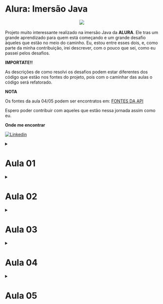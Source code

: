 # Alura: Imersão Java

<p align="center">
<img src="http://img.shields.io/static/v1?label=STATUS&message=EM%20DESENVOLVIMENTO&color=GREEN&style=for-the-badge"/>
</p>

Projeto muito interessante realizado na imersão Java da **ALURA**. Ele tras um grande aprendizado 
para quem está começando e um grande desafio àqueles que estão no meio do caminho. Eu, 
estou entre esses dois, e, como parte da minha contribuição, irei descrever, com o pouco 
que sei, como eu passei pelos desafios. 

**IMPORTATE!!**

As descrições de como resolvi os desafios podem estar diferentes dos código que estão 
nos fontes do projeto, pois com o caminhar das aulas o código será refatorado. 

**NOTA**

Os fontes da aula 04/05 podem ser encontratos em: [FONTES DA API](https://github.com/Ro-Goncalves/alura-imersao)

Espero poder contribuir com aqueles que estão nessa jornada assim como eu.

**Onde me encontrar**

[![Linkedin](https://img.shields.io/badge/LinkedIn-0077B5?style=for-the-badge&logo=linkedin&logoColor=white)](https://www.linkedin.com/in/rodrigo-goncalves-650545146/)

<details>
<summary><h1> Aula 01 </h1></summary>

Tudo começa com a consulta em uma API de filmes, a selecionada foi **imdb**, e como era 
esperado ela caiu, com isso utilizamos a **themoviedb**, e alguns colegas disponibilizaram 
outras. 

Eu tive que utilizar um arquivo estático; estou acompanhando a imersão na empresa e 
meu **eclipse** não quer me ajudar, e não quero perder tempo arrumando o problema dele.

Dito isso, vamos ao que interessa. A Chamada via API pode ser vista no arquivo **AppStickerFromApi**.
Realizar a chama é relativamente simples:

Iniciamos criando a **URI** que iremos utilizar

```java
String url = "https://api.mocki.io/v2/549a5d8b/Top250Movies";
URI uriClient = URI.create(url);
```

**URIS SUJERIDAS**

* https://api.mocki.io/v2/549a5d8b/Top250Movies - Criada por alguns de nossos amigos, 
não me recordo quem.
* https://imdb-api.com/en/API/Top250Movies/ - imdb api top 250 movies, é necessário 
criar uma conta e gerar uma *api key*.
* https://api.themoviedb.org/3/tv/top_rated - themoviedb top rated, é necessário criar 
uma conta e gerar uma *api key*.

Agora criamos um **client** que irá chamar essa **URI**
```java
HttpClient client = HttpClient.newHttpClient();
```

Preparamos a nossa chamada
```java
HttpRequest request = HttpRequest.newBuilder(uriClient).GET().build();
```

E a realizamos com e pegamos somente o "corpo" do retorno:
```java
HttpResponse<String> response = client.send(request, BodyHandlers.ofString());
String responseBody = response.body();
```

O tratamento do retorno foi realizado em um desafio, irei descrevê-lo lá.

## Resumo
1. Criar a URI do serviço que iremos utilizar.
2. Criar um cliente com `HttpClient`.
3. Criar uma requisição com `HttpRequest`.
4. Fazer a requisição com `client.send(request, BodyHandlers.ofString())`.
5. Pegar o *body* do retorno.
6. Tratar o retorno.

<details>
<summary><h2> Desafios aula 01 </h2></summary>

<details>
<summary><h3> Desafio 01 </h3></summary>

<p align="center">
<img src="https://img.shields.io/static/v1?label=ESTATUS&message=N%C3%83O%20INICIADO&color=red&style=for-the-badge"/>
</p>

Consumir o endpoint de filmes mais populares da API do IMDB. Procure também, na 
documentação da API do IMDB, o endpoint que retorna as melhores séries e o que 
retorna as séries mais populares.

</details>

<details>
<summary><h3> Desafio 02 </h3></summary>

<p align="center">
<img src="https://img.shields.io/static/v1?label=ESTATUS&message=FINALIZADO&color=sucess&style=for-the-badge"/>
</p>

Usar sua criatividade para deixar a saída dos dados mais bonitinha: usar emojis 
com código UTF-8, mostrar a nota do filme como estrelinhas, decorar o terminal 
com cores, negrito e itálico usando códigos ANSI, e mais!

**SOLUÇÃO**

Tive alguns problemas com essa demanda, meu terminal não reconhecia os caracteres que 
criam as cores, tive que baixar um plugin para resolver esse problema.

[ANSI Escapes](https://github.com/mihnita/ansi-econsole).

Resolvendo isso, bastou entrar na documentação sujerida pela **Alura**

[ALURA: Decorando terminal cores emojis](https://www.alura.com.br/artigos/decorando-terminal-cores-emojis).

e "codar". 

Na classe *AppStickerFromFile* criei minhas variáveis que guardarão as cores que utilizarei.
```java
final static String NEGRITO = "\u001B[1m";
final static String RESET = "\u001B[0m";
final static String COR_TITULO = "\u001B[38;2;254;181;0m";
final static String FUNDO_TITULO = "\u001B[48;2;234;214;164m";
final static String COR_LINHA = "\u001B[38;2;178;129;7m";
final static String COR_EMOJI = "\u001B[38;2;164;123;22m";
```

Agora é só brincar com os *prints*
```java
System.out.print(COR_LINHA);
System.out.println("-".repeat(100));
System.out.print(RESET);

System.out.print(NEGRITO + COR_TITULO);
System.out.print("Título Original:");
System.out.print(RESET + " ");
System.out.print(jsFilme.get("original_title"));

(...)
```

![teminal-pintado](assets/terminal-pintado.png)

</details>

<details>
<summary><h3> Desafio 03 </h3></summary>


<p align="center">
<img src="https://img.shields.io/static/v1?label=ESTATUS&message=FINALIZADO&color=sucess&style=for-the-badge"/>
</p>

Colocar a chave da API do IMDB em algum lugar fora do código como um arquivo 
de configuração (p. ex, um arquivo .properties) ou uma variável de ambiente.

**SOLUÇÃO**

Como eu já resolvi isso com alguns projetos do trabalho, foi relativamente fácil.
Criei a pasta **config** com o arquivo **config.properties** dentro. Neste eu coloquei 
as minhas chaves

```bach
imdb_key = minha-chave-linda
themoviedb_key = minha-chave-linda-dois
```

A classe a baixo abre o arquivo, itera sobre ele pegando todas as entradas e retorna 
um **Map** com as chaves que coloquei no arquivo.

```java
private Map<String, String> getParametrosIntegracao(String nomeArquivoParam) throws Exception {
		if (!nomeArquivoParam.endsWith(".properties")) {
			nomeArquivoParam += ".properties";
		}

		FileInputStream arquivo = new FileInputStream(nomeArquivoParam);
		Properties properties = new Properties();
		properties.load(arquivo);

		Set<Object> keySet = properties.keySet();
		Iterator<Object> iterator = keySet.iterator();
		Map<String, String> parametroMap = new HashMap<String, String>();

		while (iterator.hasNext()) {
			String key = (String) iterator.next();
			parametroMap.put(key, properties.getProperty(key));
		}
		return parametroMap;
	}
```

Existe uma outra classe nesse arquivo que busca por uma **api key** especifica

```java
public void setApiKey(String apiKey) {
		
		File classPath = new File(".");
		String configPath = classPath.getAbsolutePath() + "/config/";
						
		Map<String, String> properties;
		try {
			properties = getParametrosIntegracao(configPath + "config");
			this.apiKey = properties.get(apiKey);
		} catch (Exception e) {
			e.printStackTrace();
		}
		
	}
	
	public String getApiKey() {
		return apiKey;
	}
```

Agora fica simples pegar uma *api key* que está dentro do meu arquivo que configuração, 
basta criar uma instância da classe **UtilProperties**, chamar **setApiKey** passando no 
nome da chave, e buscar o resultado com **getApiKey**

```java
UtilProperties properties = new UtilProperties();
properties.setApiKey("themoviedb_key");
String url = "https://imdb-api.com/en/API/Top250Movies/" + properties.getApiKey();
```

</details>

<details>
<summary><h3> Desafio 04 </h3></summary>

<p align="center">
<img src="https://img.shields.io/static/v1?label=ESTATUS&message=FINALIZADO&color=sucess&style=for-the-badge"/>
</p>

Mudar o JsonParser para usar uma biblioteca de parsing de JSON como Jackson ou GSON. 
 
**SOLUÇÃO**

Usei outra biblioteca a **simple parser**

[Exemplo de utilização da biblioteca](https://www.geeksforgeeks.org/parse-json-java/)

Para resolver esse problema criei uma classe **UtilJson** que realizara os tratamentos necessário. 
Lembre-se: **Estou utilizando um arquivo .json pois não estou conseguindo chamar apis 
no meu serviço**

Dito isso. Na classe existe um método que é responsavel por abrir o arquivo .json e 
retornar um **Object**, dessa forma ficará mais fácil realizar os tratamentos posteriores.

```java
public Object getArquivoJson(String arquivo) {	
		Object obj = new Object();
		String pathJsonFile = this.absPath + File.separator + "base-dados" + File.separator + arquivo + ".json";
		
		try {
			obj = new JSONParser().parse(new FileReader(pathJsonFile));			
			
		} catch (FileNotFoundException e) {			
			throw new RuntimeException(e);
		} catch (IOException e) {			
			throw new RuntimeException(e);
		} catch (ParseException e) {			
			throw new RuntimeException(e);
		}	
		return obj;
	}
```

O tratamento é feito dependendo da API que estamos chamando, pois cada uma retonar um 
Json. 

Por exemplo temos o extrator para as chamadas no **The Movie DB**. Veja que nesse caso, 
primeiro eu transformo o de **Object** para **JSONObject**, pego a **tag results** e 
depois transformo em **JSONArray**. Isso tudo para poder conseguir fazer um *forEach*.

```java
	public List<Conteudo> extraiConteudosTheMovieDb(Object json){
		
		JSONArray jsonArray = (JSONArray) ((JSONObject) json).get("results");
		
		List<Conteudo> conteudos = new ArrayList<>();

		jsonArray.forEach((elemento) -> {
			JSONObject conteudo = (JSONObject) elemento;			
			conteudos.add(
					new Conteudo(conteudo.get("title").toString(), 
							     "https://image.tmdb.org/t/p/w500" + conteudo.get("poster_path"), 
							     conteudo.get("vote_average").toString())								 
				);
			
		});
		
		return conteudos;
		
	}
```

</details>

<details>
<summary><h3> Desafio 05 </h3></summary>

<p align="center">
<img src="https://img.shields.io/static/v1?label=ESTATUS&message=FINALIZADO&color=sucess&style=for-the-badge"/>
</p>


Desafio supremo: criar alguma maneira para você dar uma avaliação ao filme, puxando de 
algum arquivo de configuração OU pedindo a avaliação para o usuário digitar no terminal. 

**SOLUÇÃO**

Fiz algo bem simples, criei a classe **AppStickerSalvaVoto**, ela pedirá algumas informação 
ao usuário e chamará o método **salvarVoto** da classe **UtilJson**.

O funcionamento desse método é relativamente simmples. Cria um **JSONObject** insere 
as informações que foram passadas como paramêtro, cria um **PrintWriter**, ele será 
o responsável por salvar as informações em um arquivo.

Como disse é algo bem simples, recebe o voto e salva em um arquivo.

```java
public void salvarVoto(String Usuario, String title, String rating) {
		JSONObject jo = new JSONObject();
		String classPath = UtilJson.class.getClassLoader().getResource("").getPath();
		String votoPath = classPath + "../base-dados/" ;
		
		jo.put("title", title);
		jo.put("usuario", Usuario);
		jo.put("rating", rating);
					
		try {
			PrintWriter pw = new PrintWriter(votoPath + "Filmes.json");
			pw.write(jo.toJSONString());         
	        pw.flush();
	        pw.close();
		} catch (FileNotFoundException e) {	
			throw new RuntimeException(e);
		}
	}
```

</details>
   
</details>
</details>

<details>
<summary><h1> Aula 02 </h1></summary>

Nessa aula criamos a classe que irá gerar nossa figurinhas. Alguns dos colegas conseguiram 
fazer coisas incríveis. Eu consegui chegar ao seguinte resultado:

![assets](assets/sticker.png)

<details>
<summary><h2> Desafios aula 02 </h2></summary>

<details>
<summary><h3> Desafio 01 </h3></summary>

<p align="center">
<img src="https://img.shields.io/static/v1?label=ESTATUS&message=FINALIZADO&color=sucess&style=for-the-badge"/>
</p>

Ler a documentação da classe abstrata InputStream.

**SOLUÇÃO**

Lido.

</details>
<details>
<summary><h3> Desafio 02 </h3></summary>

<p align="center">
<img src="https://img.shields.io/static/v1?label=ESTATUS&message=FINALIZADO&color=sucess&style=for-the-badge"/>
</p>

Centralizar o texto na figurinha.

**SOLUÇÃO**

A conta é relativamente simples. Pegar a largura total da imagem, subtrair a largura 
do texto, isso nos dará o espaço que sobra, basta dividir esse valor por dois. E pegar 
essa possição como a inicial para o texto.

```java
int xInicial = (int) ((largura - textLayout.getAdvance()) / 2);
```

Caso tenha ficado meio confuso a conta, tente entender esse imagem.

![calculo](assets/calculo.png)

</details>
<details>
<summary><h3> Desafio 02 </h3></summary>

<p align="center">
<img src="https://img.shields.io/static/v1?label=ESTATUS&message=N%C3%83O%20INICIADO&color=red&style=for-the-badge"/>
</p>

Fazer um pacote no Whatsapp e/ou Telegram com as suas próprias figurinhas!

</details>
<details>
<summary><h3> Desafio 04 </h3></summary>

<p align="center">
<img src="https://img.shields.io/static/v1?label=ESTATUS&message=FINALIZADO&color=sucess&style=for-the-badge"/>
</p>

Criar diretório de saída das imagens, se ainda não existir.

**SOLUÇÃO**

No meu caso eu criei o diretório a mão, mas a solução é fácil. A biblioteca **File** 
ajuda e muito nessa hora. Com ela podemos verificar se um diretório existe, se não basta 
criá-lo.

```java
if (!new File(caminhoPasta).exists()) {
	new File(caminhoPasta).mkdirs();
}
```

</details>
<details>
<summary><h3> Desafio 05 </h3></summary>

<p align="center">
<img src="https://img.shields.io/static/v1?label=ESTATUS&message=N%C3%83O%20INICIADO&color=red&style=for-the-badge"/>
</p>

Colocar outra fonte como a Comic Sans ou a Impact, a fonte usada em memes.

</details>
<details>
<summary><h3> Desafio 06 </h3></summary>

<p align="center">
<img src="https://img.shields.io/static/v1?label=ESTATUS&message=N%C3%83O%20INICIADO&color=red&style=for-the-badge"/>
</p>

Colocar uma imagem de você que está fazendo esse curso sorrindo, fazendo joinha!

</details>
<details>
<summary><h3> Desafio 07 </h3></summary>

<p align="center">
<img src="https://img.shields.io/static/v1?label=ESTATUS&message=FINALIZADO&color=sucess&style=for-the-badge"/>
</p>

Colocar contorno (outline) no texto da imagem.

**SOLUÇÃO**

Nesse o Alexandre da **Alura** me ajudou e muito. Confesso que não entendo muito o que 
está acontecendo ai; pelo que li, quem faz esse **outline** é o método **setStroke**, 
ele deve receber um objeto do tipo **Strock**, por isso criamos um **BasicStroke**, 

Para escrever a frase precisamos usar o método **draw**, que recebe um objeto do tipo 
**Shape** que foi criado em `Shape outline = textLayout.getOutline(null);`

```java
FontRenderContext fontRenderContext = graphics.getFontRenderContext();
			Font font = new Font(Font.SANS_SERIF, Font.BOLD, 60);
			
			TextLayout textLayout = new TextLayout(textoImagem, font, fontRenderContext);

			Shape outline = textLayout.getOutline(null);
			AffineTransform transform = graphics.getTransform();
			
			int xInicial = (int) ((largura - textLayout.getAdvance()) / 2);
			transform.translate(xInicial, novaAltura - 150);
			graphics.setTransform(transform);

			BasicStroke outlineStroke = new BasicStroke(largura * 0.004166f);
			graphics.setStroke(outlineStroke);

			graphics.setColor(Color.DARK_GRAY);
			graphics.draw(outline);
			graphics.setClip(outline);
```

</details>
<details>
<summary><h3> Desafio 08 </h3></summary>

<p align="center">
<img src="https://img.shields.io/static/v1?label=ESTATUS&message=N%C3%83O%20INICIADO&color=red&style=for-the-badge"/>
</p>

Tratar as imagens retornadas pela API do IMDB para pegar uma imagem maior ao invés 
dos thumbnails. Opções: pegar a URL da imagem e remover o trecho mostrado durante a aula. 
ou consumir o endpoint de posters da API do IMDB (mais trabalhoso), tratando o JSON retornado. 

</details>
<details>
<summary><h3> Desafio 09 </h3></summary>

<p align="center">
<img src="https://img.shields.io/static/v1?label=ESTATUS&message=FINALIZADO&color=sucess&style=for-the-badge"/>
</p>

Fazer com que o texto da figurinha seja personalizado de acordo com as classificações do IMDB.

**SOLUÇÃO**

Fácil, ao menos uma é. Na minha classe **GeradorDeFigurinhas** criei o método **textoImagem** 
que recebe o **voto**, utilizando o operador ternário eu consigo verificar o voto e 
dar uma mensagem personalizada.

**Vale lembrar que estou utilizando um arquio estático como fonte dos dados, e nele só 
possiu os voltos 8.5, 8.6 e 8.7, por isso que a solução ficou assim**

```java
public String textoImagem(String voto) {
		
		return voto.equals("8.5") ? "The Third One" : 
               voto.equals("8.6") ? "The Second One" : 
	           voto.equals("8.7") ? "The Big One" :
		                            "No One";
	}
```

</details>
<details>
<summary><h3> Desafio 10 </h3></summary>

<p align="center">
<img src="https://img.shields.io/static/v1?label=ESTATUS&message=N%C3%83O%20INICIADO&color=red&style=for-the-badge"/>
</p>

Desafio supremo usar alguma biblioteca de manipulação de imagens como OpenCV pra 
extrair imagem principal e contorná-la.

</details>
</details>
</details>

<details>
<summary><h1> Aula 03 </h1></summary>

Nessa aula consumimos a API da nasa, nela conseguimos trazer outras imagens para o nosso 
projeto.

Também refatoramos o nosso código. Criamos a classe **ClienteHttp**, esse será a responsável 
por fazer as chamadas nas APIs. 

```java
public String BuscaDados(String url) {				
		
		try {		
			URI uriClient = URI.create(url);		
			HttpClient client = HttpClient.newHttpClient();			
			HttpRequest request = HttpRequest.newBuilder(uriClient).GET().build();	
			
			HttpResponse<String> response;
			response = client.send(request, BodyHandlers.ofString());
			
			return response.body();
		} catch (IOException | InterruptedException e) {	
			throw new TrataExecoes("Algo De Errado Não Está Certo" , e);									
		} 		
	}
}
```

Na parte do extrator de contéudo eu fiz um pouco diferente. Criei uma unica classe com 
todos os métodos de extração dentro. A classe é **Extratores**, e como exemplo de método 
temos os:

Essa primeira classe trata a extração de informação quando é passado uma **String**. 
E a que foi desenvolvida em aula, eu adaptei um pouco, veja que **conteudo** recebe 
um parametro a mais.

```java
public List<Conteudo> extraiConteudosNasa(String json){
		
		JsonParser parser = new JsonParser();
		List<Map<String, String>> listaDeAtributos = parser.parse(json);
		
		List<Conteudo> conteudos = new ArrayList<>();
		
		for(Map<String, String> atributos : listaDeAtributos) {
			String titulo = atributos.get("title");
			String urlImage = atributos.get("url");
			
			Conteudo conteudo = new Conteudo(titulo, urlImage, "0.0");
			
			conteudos.add(conteudo);
		}
		
		return conteudos;
		
	}
```

Para o meu caso, criei uma classe com o mesmo nome, porem recebendo um **object**

```java
public List<Conteudo> extraiConteudosNasa(Object json){
		
		JSONArray jsonArray = (JSONArray) json;	
		
		List<Conteudo> conteudos = new ArrayList<>();
		
		jsonArray.forEach((elemento) -> {
			JSONObject conteudo = (JSONObject) elemento;
			conteudos.add(
					new Conteudo(conteudo.get("title").toString(), 
							     conteudo.get("url").toString(), 
							     "9.0")
					);
			
		});
		
		return conteudos;
		
	}
```

Por fim, mas não menos importante. Criamos uma classe **Conteudo** representando o objeto 
em que estamos trabalhando

**NOTA: ** Veja que não temos uma classe mas, sim **record**. Isso porque documentei 
após a execução dos desafios. 

```java
public record Conteudo(
		
		String titulo,
		String urlImagem,
		String voto
	) {}
```

<details>
<summary><h2> Desafios aula 03 </h2></summary>

<details>
<summary><h3> Desafio 01 </h3></summary>

<p align="center">
<img src="https://img.shields.io/static/v1?label=ESTATUS&message=FINALIZADO&color=sucess&style=for-the-badge"/>
</p>

Transformar a classe que representa os conteúdos em um Record, disponível a partir 
do Java 16

**SOLUÇÃO**

Para realizar essa demanda utilizei como referência esse [link](https://www.tutorialspoint.com/java16/java16_record.htm).

A solução foi bem simples. Basta alterar o tipo de classe para record, e remover a visibilidade 
dos atribrutos, dessa forma nosso record ficara:
```java
public record Conteudo(
		
		String titulo,
		String urlImagem,
		String voto
	) {}
```

Em nossa classe main, basta chamar o atributo pelo nome e não pelo get

```java
InputStream inputStream;	
inputStream = new URL(conteudo.urlImagem()).openStream();
String nomeArquivo = conteudo.titulo().replace(":", " -");
String voto = conteudo.voto();
```

</details>
<details>
<summary><h3> Desafio 02 </h3></summary>

<p align="center">
<img src="https://img.shields.io/static/v1?label=ESTATUS&message=FINALIZADO&color=sucess&style=for-the-badge"/>
</p>

Criar as suas próprias exceções e usá-las na classe que implementa o cliente HTTP

**SOLUÇÃO**

Não cheguei à esse curso na **Alura**, mas bora tentar alguma coisa. Para isso tomarei 
a [resposta no stakoverflow](https://pt.stackoverflow.com/questions/71670/como-criar-uma-exception-exce%C3%A7%C3%A3o-customizada-em-java)
como base.

Bem, dado a meu baixo conhecimento no assunto, fiz algo bem simples. Creie a classe  
**TrataExecoes**, e coloquei dois métodos dentro dela.

```java
public class TrataExecoes extends RuntimeException{
	
	private static final long serialVersionUID = 1149241039409861914L;
	
	
    public TrataExecoes(String msg){
        super(msg);
    }
    
    public TrataExecoes(String msg, Throwable cause){
        super(msg, cause);
    }

}
```

E a usei no `catch` da classe **ClienteHttp**
```java
} catch (IOException | InterruptedException e) {
	throw new TrataExecoes("Algo De Errado Não Está Certo" , e);
} 	
```

</details>
<details>
<summary><h3> Desafio 03 </h3></summary>

<p align="center">
<img src="https://img.shields.io/static/v1?label=ESTATUS&message=FINALIZADO&color=sucess&style=for-the-badge"/>
</p>

Usar recursos do Java 8 e posterior, como Streams e Lambdas, para mapear uma lista 
em uma outra

**SOLUÇÃO**

Apliquei essa técnica em várias partes do código. A ideia é simples, pega o objeto que 
é uma lista, seleciona o método `forEach` dele, esse método irá percorrer todos os elementos 
do objeto e aplicar uma função que criamos em tempo de execução. No meu caso essa função 
adicionrá um conteudo na minha lista.

```java
public List<Conteudo> extraiConteudosNasa(Object json){
		
		JSONArray jsonArray = (JSONArray) json;	
		
		List<Conteudo> conteudos = new ArrayList<>();
		
		jsonArray.forEach((elemento) -> {
			JSONObject conteudo = (JSONObject) elemento;
			conteudos.add(
					new Conteudo(conteudo.get("title").toString(), 
							     conteudo.get("url").toString())
					);
			
		});
		
		return conteudos;
		
	}
```

</details>
<details>
<summary><h3> Desafio 04 </h3></summary>

<p align="center">
<img src="https://img.shields.io/static/v1?label=ESTATUS&message=FINALIZADO&color=sucess&style=for-the-badge"/>
</p>

Criar uma Enum que une, como configurações, a URL da API e o extrator utilizado

**SOLUÇÃO**

Para entender melhor o que foi feito, ler o [artigo](https://receitasdecodigo.com.br/java/enum-no-java)

Na minha implentação, criei o `enun` **ArquivoJson**
```java
public enum ArquivosJson {
	THE_MOVIE_DB("themoviedb-topRated"),
	NASA("nasa-apod");
	
	private String nomeArquivo;
	
	private ArquivosJson(String nomeArquivo) {
		this.nomeArquivo = nomeArquivo;
	}
	
	public String getNomeArquivo() {
		return this.nomeArquivo;
	}

}
```

E em minha classe **AppStickerFromFile** o utilizei da seguinte forma:
```java
String arquivosJson = ArquivosJson.THE_MOVIE_DB.getNomeArquivo();
Object json = utilJson.getArquivoJson(arquivosJson);
```

</details>
<details>
<summary><h3> Desafio 05 </h3></summary>

<p align="center">
<img src="https://img.shields.io/static/v1?label=ESTATUS&message=N%C3%83O%20INICIADO&color=red&style=for-the-badge"/>
</p>

Desafio supremo: consumir outras APIs que contém imagens, como a da Marvel, que é 
bem diferente. Repositório com APIs públicas: [clique aqui](https://github.com/public-apis/public-apis).

</details>
</details>
</details>

<details>
<summary><h1> Aula 04 </h1></summary>

Criar uma api.

Tecnologia utilizada, [spring](https://spring.io/).

Para criar um projeto, podemos ir em [start spring io](https://start.spring.io/)

Banco de dados utilizado, mogo DB

<details>
<summary><h2> Desafios aula 04 </h2></summary>

<details>
<summary><h3> Desafio 01 </h3></summary>

<p align="center">
<img src="https://img.shields.io/static/v1?label=ESTATUS&message=FINALIZADO&color=sucess&style=for-the-badge"/>
</p>

Finalizar o CRUD (Create, Read, Update e Delete) para que se possa atualizar e excluir uma linguagem cadastrada.

**SOLUÇÃO**

Esse [link](
https://www.geeksforgeeks.org/spring-boot-mongorepository-with-example/) pode ser usado 
como referência. 

**Create**

Esse já foi feito em aula
```java
@PostMapping("/linguagens-repositorio")
	public Linguagem cadastrarLinguagem(@RequestBody Linguagem linguagem) {
		Linguagem linguagemSalva = repositorio.save(linguagem);
		
		return linguagemSalva;
	}
```

**Read**

Acho que era para fazer uma busca por ID. Segue a solução
```java
@GetMapping("/linguagens-repositorio/{id}")
	public Linguagem obterLinguagemRepositorio(@PathVariable String id) {
		Optional<Linguagem> linguagemConsultada = repositorio.findById(id);
		
		return linguagemConsultada.get();		
	}
```

**Delete**
```java
@DeleteMapping("/linguagens-repositorio/{id}")
    public String deleteBook(@PathVariable String id){
		repositorio.deleteById(id);
        
        return "Deletado Com Sucesso";
    }
```

**Update**

Utilizar como [referência](https://www.sourcecodeexamples.net/2019/10/putmapping-spring-boot-example.html).

```java
@PutMapping("/linguagens-repositorio/{id}")
	public Linguagem atualizarLinguagem(@PathVariable(value = "id") String id, @RequestBody Linguagem linguagem) {
		Linguagem linguagemNova = repositorio.findById(id).get();
		
		linguagemNova.setTitle(linguagem.getTitle());
		linguagemNova.setImage(linguagem.getImage());		
		linguagemNova.setRanking(linguagem.getRanking());	     
	     
	     final Linguagem linguagemAtualizada = repositorio.save(linguagemNova);
	     return linguagemAtualizada;
	}
```


</details>
<details>
<summary><h3> Desafio 02 </h3></summary>

Devolver a listagem ordenada pelo ranking.

**SOLUÇÃO**

Demorou mais saiu. meio que simples até. Solução encontrada no [link](https://stackoverflow.com/questions/2839137/how-to-use-comparator-in-java-to-sort)

```java
@GetMapping("/linguagens-repositorio")
	public List<Linguagem> obterLinguagensRepositorio(){	
		
		List<Linguagem> linguagensRepositorio = this.repositorio.findAll();
		Collections.sort(linguagensRepositorio, (a, b) -> a.getRanking().compareTo(b.getRanking()));
		
		return linguagensRepositorio;
	}
```

</details>
<details>
<summary><h3> Desafio 03 </h3></summary>

<p align="center">
<img src="https://img.shields.io/static/v1?label=ESTATUS&message=FINALIZADO&color=sucess&style=for-the-badge"/>
</p>

Criar na sua API um modelo de entidade com nomes diferentes de title e image e criar seu próprio 
extrator de informações personalizado OU, manter com o nome title e image e traduzir para que seja 
retornado como título e imagem através do uso de DTO (Data Transfer Object).

**SOLUÇÃO**

Não sei ao certo se era isso. Utilizei: [link](https://stackoverflow.com/questions/47886322/dto-conveter-pattern-in-spring-boot)

```java
@PostMapping("/linguagens-repositorio")
	public ResponseEntity<Linguagem> cadastrarLinguagem(@RequestBody PostDto postDto) {
		Linguagem linguagem = new Linguagem(postDto.titulo(), postDto.imagem(), postDto.rank());
		
		Linguagem linguagemSalva = repositorio.save(linguagem);
		
		return ResponseEntity.status(201).body(linguagemSalva);
	}
```

</details>
<details>
<summary><h3> Desafio 04 </h3></summary>

<p align="center">
<img src="https://img.shields.io/static/v1?label=ESTATUS&message=FINALIZADO&color=sucess&style=for-the-badge"/>
</p>

Retornar o status 201 quando um recurso (linguagem, no nosso caso) for cadastrado através do POST;

**SOLUÇÃO**

[Material](https://www.javaguides.net/2018/11/spring-getmapping-postmapping-putmapping-deletemapping-patchmapping.html) 
utilizado para a solução.

```java
@PostMapping("/linguagens-repositorio")
	public ResponseEntity<Linguagem> cadastrarLinguagem(@RequestBody Linguagem linguagem) {
		Linguagem linguagemSalva = repositorio.save(linguagem);
		
		return ResponseEntity.status(201).body(linguagemSalva);
	}
```

</details>
<details>
<summary><h3> Desafio 05 </h3></summary>

<p align="center">
<img src="https://img.shields.io/static/v1?label=ESTATUS&message=FINALIZADO&color=sucess&style=for-the-badge"/>
</p>

Desafio supremo: Aplicar modificações parciais no recurso através do método PATCH, por exemplo, 
modificando o número de votos ou de pessoas que utilizam cada linguagem de programação.

**SOLUÇÃO**

A documentação pode ser encontrada [Aqui](https://www.sourcecodeexamples.net/2019/10/patchmapping-spring-boot-example.html)

```java
@PatchMapping("/linguagens-repositorio/{id}/{ranking}")
	public Linguagem atualizarRankingLinguagem(@PathVariable String id, @PathVariable String ranking) {		
		Linguagem linguagem = repositorio.findById(id).get();
		linguagem.setRanking(ranking);
		
		Linguagem linguagemAtualizada = repositorio.save(linguagem);
		
		return linguagemAtualizada;		
	}
```
</details>
</details>
</details>

<details>
<summary><h1> Aula 05 </h1></summary>

Nessa aula subimos a aplicação para que ele roda-se e cloud, para isso utilizamos o 
[HEROKU](https://www.heroku.com/). Tive uma pouco de dificuldade. Consegui colocar a 
aplicação no ar assintindo ao [vídeo](https://www.youtube.com/watch?v=KD9OaryS1Kw)

<details>
<summary><h2> Desafios aula 05 </h2></summary>

<details>
<summary><h3> Desafio 01 </h3></summary>

<p align="center">
<img src="https://img.shields.io/static/v1?label=ESTATUS&message=FINALIZADO&color=sucess&style=for-the-badge"/>
</p>

Compartilhe com seus amigos a sua URL do Heroku, para que eles possam consumir a sua 
API (com o padrão de atributos title e image) e gerar figurinhas do conteúdo que você
utilizou (linguagens de programação, filmes, músicas).

**SOLUÇÃO**

A documentação da API pode ser encontrada no [repositório](https://github.com/Ro-Goncalves/linguagem-api)

</details>

<details>
<summary><h3> Desafio 02 </h3></summary>

<p align="center">
<img src="https://img.shields.io/static/v1?label=ESTATUS&message=N%C3%83O%20INICIADO&color=red&style=for-the-badge"/>
</p>

Colocar a aplicação no cloud da Oracle;

Link que pode ajudar

https://medium.com/danieldiasjava/executando-sua-aplica%C3%A7%C3%A3o-java-na-oracle-cloud-infrastructure-d8ce55e74d61

</details>

<details>
<summary><h3> Desafio 03 </h3></summary>

<p align="center">
<img src="https://img.shields.io/static/v1?label=ESTATUS&message=FINALIZADO&color=sucess&style=for-the-badge"/>
</p>

Implementar algum mecanismo de votação na API, para que outros amigos votem nas linguagens 
preferidas para que se possa fazer um ranking.


**SOLUÇÃO**

Quero aproveitar o que já foi realizado. Dito isso. Criei o *record Voto*
```java
record Voto (
	String id,
	String voto
) {}
```

E uma url com um método post.
```java
@PostMapping("/linguagem-repositorio/votar")
	public ResponseEntity<Linguagem> cadastrarVoto(@RequestBody Voto voto){
		Voto cadastarVoto = new Voto(voto.id(), voto.voto());
		
		Linguagem linguagemEscolhida = repositorio.findById(cadastarVoto.id()).get();
		
		String votacaoAtual = linguagemEscolhida.getRanking();
		int votacaoNova = Integer.parseInt(votacaoAtual) + Integer.parseInt(cadastarVoto.voto());		
		linguagemEscolhida.setRanking("" + votacaoNova);
		
		return ResponseEntity.status(200).body(repositorio.save(linguagemEscolhida));
	}
```

</details>

<details>
<summary><h3> Desafio 04 </h3></summary>

<p align="center">
<img src="https://img.shields.io/static/v1?label=ESTATUS&message=N%C3%83O%20INICIADO&color=red&style=for-the-badge"/>
</p>

Desafio supremo: Evoluir o projeto das três primeiras aula para que ele gere um bundle de stickers, 
para que se possa fazer o download e já incluir vários stickers no WhatsApp; Usar os conhecimentos 
aprendidos em alguma imersão React da Alura e fazer uma aplicação front-end para gerar esse bundle, 
onde possa se passar a URL do conteúdo e já visualizar os stickers;

</details>
</details>
</details>
